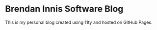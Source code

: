 # Brendan Innis Software Blog

This is my personal blog created using 11ty and hosted on GitHub Pages.

